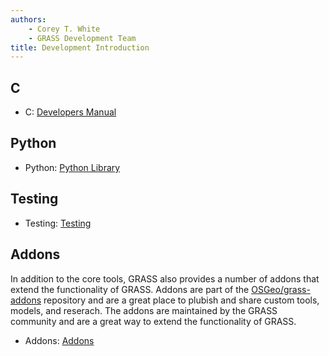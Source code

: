 ```yaml
---
authors: 
    - Corey T. White
    - GRASS Development Team
title: Development Introduction
---
```


## C

- C: [Developers Manual](https://grass.osgeo.org/programming8/)

## Python

- Python: [Python Library](https://grass.osgeo.org/grass-stable/manuals/libpython/index.html)

## Testing

- Testing: [Testing](https://grass.osgeo.org/grass-stable/manuals/libpython/gunittest_testing.html)

## Addons

In addition to the core tools, GRASS also provides a number of addons that
extend the functionality of GRASS. Addons are part of the [OSGeo/grass-addons](https://github.com/OSGeo/grass-addons)
repository and are a great place to plubish and share custom tools, models, and reserach.
The addons are maintained by the GRASS community and are a great way to extend the
functionality of GRASS.

- Addons: [Addons](https://grass.osgeo.org/grass-stable/manuals/addons/)
